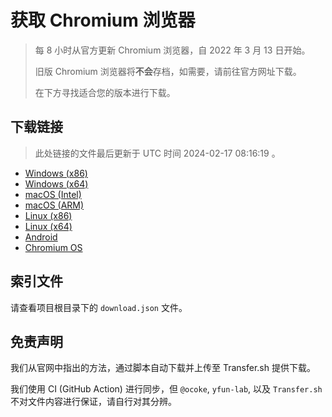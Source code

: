 # 获取 Chromium 浏览器

> 每 8 小时从官方更新 Chromium 浏览器，自 2022 年 3 月 13 日开始。
> 
> 旧版 Chromium 浏览器将**不会**存档，如需要，请前往官方网址下载。
>
> 在下方寻找适合您的版本进行下载。

## 下载链接

> 此处链接的文件最后更新于 UTC 时间 2024-02-17 08:16:19
。

- [Windows (x86)](https://transfer.sh/C3hnfdgHB1/Win.zip)
- [Windows (x64)](https://transfer.sh/uliRuVLIAz/Win_x64.zip)
- [macOS (Intel)](https://transfer.sh/G2q5QujOEU/Mac.zip)
- [macOS (ARM)](https://transfer.sh/upxpLjwJXK/Mac_Arm.zip)
- [Linux (x86)](https://transfer.sh/NSXpFFGoir/Linux.zip)
- [Linux (x64)](https://transfer.sh/3XLYREvFLO/Linux_x64.zip)
- [Android](https://transfer.sh/qBz5FDlBzG/Android.zip)
- [Chromium OS](https://transfer.sh/zzJxpjtyim/Linux_ChromiumOS_Full.zip)

## 索引文件

请查看项目根目录下的 `download.json` 文件。

## 免责声明

我们从官网中指出的方法，通过脚本自动下载并上传至 Transfer.sh 提供下载。

我们使用 CI (GitHub Action) 进行同步，但 `@ocoke`, `yfun-lab`, 以及 `Transfer.sh` 不对文件内容进行保证，请自行对其分辨。
